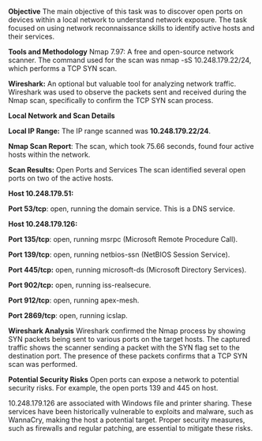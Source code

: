 **Objective**
The main objective of this task was to discover open ports on devices within a local network to understand network exposure. The task focused on using network reconnaissance skills to identify active hosts and their services.

**Tools and Methodology**
Nmap 7.97: A free and open-source network scanner. The command used for the scan was nmap -sS 10.248.179.22/24, which performs a TCP SYN scan.


**Wireshark:** An optional but valuable tool for analyzing network traffic. Wireshark was used to observe the packets sent and received during the Nmap scan, specifically to confirm the TCP SYN scan process.

**Local Network and Scan Details**

**Local IP Range:** The IP range scanned was **10.248.179.22/24**.


**Nmap Scan Report**: The scan, which took 75.66 seconds, found four active hosts within the network.

**Scan Results:** Open Ports and Services
The scan identified several open ports on two of the active hosts.

**Host 10.248.179.51:**

**Port 53/tcp**: open, running the domain service. This is a DNS service.

**Host 10.248.179.126:**

**Port 135/tcp**: open, running msrpc (Microsoft Remote Procedure Call).

**Port 139/tcp**: open, running netbios-ssn (NetBIOS Session Service).

**Port 445/tcp:** open, running microsoft-ds (Microsoft Directory Services).

**Port 902/tcp:** open, running iss-realsecure.

**Port 912/tcp**: open, running apex-mesh.

**Port 2869/tcp**: open, running icslap.

**Wireshark Analysis**
Wireshark confirmed the Nmap process by showing SYN packets being sent to various ports on the target hosts. The captured traffic shows the scanner sending a packet with the SYN flag set to the destination port. The presence of these packets confirms that a TCP SYN scan was performed.

**Potential Security Risks**
Open ports can expose a network to potential security risks. For example, the open ports 139 and 445 on host.

10.248.179.126 are associated with Windows file and printer sharing. These services have been historically vulnerable to exploits and malware, such as WannaCry, making the host a potential target. Proper security measures, such as firewalls and regular patching, are essential to mitigate these risks.
